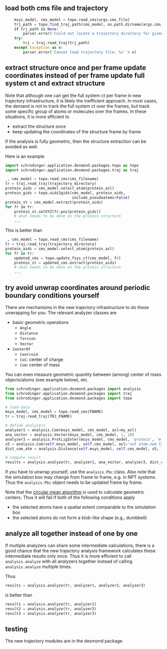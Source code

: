 ## load both cms file and trajectory

```python
    msys_model, cms_model = topo.read_cms(args.cms_file)
    trj_path = topo.find_traj_path(cms_model, os.path.dirname(args.cms_file))
    if trj_path is None:
        parser.error('Could not locate a trajectory directory for given CMS file')
    try:
        trj = traj.read_traj(trj_path)
    except Exception as e:
        parser.error('Cannot load trajectory file: %s' % e)
```

## extract structure once and per frame update coordinates instead of per frame update full system ct and extract structure 
Note that although one can get the full system ct per frame in new trajectory infrastructure, it is likely the inefficient approach. In most cases, the demand is not to track the full system ct over the frames, but track some specific group of atoms or molecules over the frames. In these situations, it is more efficient to 

* extract the structure once
* keep updating the coordinates of the structure frame by frame

If the analysis is fully geometric, then the structure extraction can be avoided as well.

Here is an example

```python
import schrodinger.application.desmond.packages.topo as topo
import schrodinger.application.desmond.packages.traj as traj

_, cms_model = topo.read_cms(cms_filename)
tr = traj.read_traj(trajectory_directory)
protein_aids = cms_model.select_atom(protein_asl)
protein_gids = topo.aids2gids(cms_model, protein_aids,
                              include_pseudoatoms=False)
protein_st = cms_model.extract(protein_aids)
for fr in tr:
    protein_st.setXYZ(fr.pos(protein_gids))
    # what needs to be done on the protein structure
    ...
```

This is better than

```python
_, cms_model = topo.read_cms(cms_filename)
tr = traj.read_traj(trajectory_directory)
protein_aids = cms_model.select_atom(protein_asl)
for fr in tr:
    updated_cms = topo.update_fsys_ct(cms_model, fr)
    protein_st = updated_cms.extract(protein_aids)
    # what needs to be done on the protein structure
    ...
```

## try avoid unwrap coordinates around periodic boundary conditions yourself

There are mechanisms in the new trajectory infrastructure to do these unwrapping for you. The relevant analyzer classes are

* basic geometric operations
    * `Angle`
    * `Distance`
    * `Torsion`
    * `Vector`
* `CenterOf`
    * `Centroid`
    * `CoC`: center of charge
    * `Com`: center of mass

You can even measure geometric quantity between (among) center of mass objects/atoms (see example below), etc.

```python
from schrodinger.application.desmond.packages import analysis
from schrodinger.application.desmond.packages import traj
from schrodinger.application.desmond.packages import topo

# load data
msys_model, cms_model = topo.read_cms(FNAME)
tr = traj.read_traj(TRJ_FNAME)

# define analyzers
analyzer1 = analysis.Com(msys_model, cms_model, asl=my_asl)
ana_vector = analysis.Vector(msys_model, cms_model, 1, 10)
analyzer3 = analysis.ProtLigInter(msys_model, cms_model, 'protein', 'm.n 2')
s5 = analysis.Com(self.msys_model, self.cms_model, asl='not atom.num 17')  # this doesn't need to be passed to analysis.analyze
dist_com_atm = analysis.Distance(self.msys_model, self.cms_model, s5, 10)

# compute result
results = analysis.analyze(tr, analyzer1, ana_vector, analyzer3, dist_com_atm)
```

If you have to unwrap yourself, use the `analysis.Pbc` class. Also note that the simulation box may change from frame to frame, e.g. in NPT systems. Thus the `analysis.Pbc` object needs to be updated frame by frame.

Note that the [circular mean algorithm](https://en.wikipedia.org/wiki/Center_of_mass#Systems_with_periodic_boundary_conditions) is used to calculate geometric centers.
Thus it will fail if both of the following conditions apply
* the selected atoms have a spatial extent comparable to the simulation box
* the selected atoms do not form a blob-like shape (e.g., dumbbell)

## analyze all together instead of one by one
If multiple analyzers can share some intermediate calculations, 
there is a good chance that the new trajectory analysis framework calculates these intermediate results only once.
Thus it is more efficient to call `analysis.analyze` with all analyzers together instead of calling `analysis.analyze` multiple times.

Thus
```python
results = analysis.analyze(tr, analyzer1, analyzer2, analyzer3)
```

is better than
```python
result1 = analysis.analyze(tr, analyzer1)
result2 = analysis.analyze(tr, analyzer2)
result3 = analysis.analyze(tr, analyzer3)
```

## testing

The new trajectory modules are in the desmond package.
